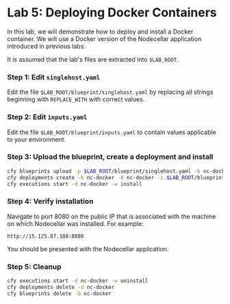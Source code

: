 # Lab 5: Deploying Docker Containers

In this lab, we will demonstrate how to deploy and install a Docker container. We will use a Docker version of the Nodecellar application introduced in previous labs.

It is assumed that the lab's files are extracted into `$LAB_ROOT`.

### Step 1: Edit `singlehost.yaml`

Edit the file `$LAB_ROOT/blueprint/singlehost.yaml` by replacing all strings beginning with `REPLACE_WITH` with correct values.

### Step 2: Edit `inputs.yaml`

Edit the file `$LAB_ROOT/blueprint/inputs.yaml` to contain values applicable to your environment.

### Step 3: Upload the blueprint, create a deployment and install

```bash
cfy blueprints upload -p $LAB_ROOT/blueprint/singlehost.yaml -b nc-docker
cfy deployments create -b nc-docker -d nc-docker -i $LAB_ROOT/blueprint/inputs.yaml
cfy executions start -d nc-docker -w install
```

### Step 4: Verify installation

Navigate to port 8080 on the public IP that is associated with the machine on which Nodecellar was installed. For example:

```
http://15.125.87.108:8080
```

You should be presented with the Nodecellar application.

### Step 5: Cleanup

```bash
cfy executions start -d nc-docker -w uninstall
cfy deployments delete -d nc-docker
cfy blueprints delete -b nc-docker
```